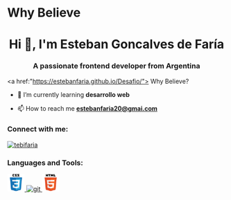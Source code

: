 # Why Believe
<h1 align="center">Hi 👋, I'm Esteban Goncalves de Faría</h1>
<h3 align="center">A passionate frontend developer from Argentina</h3>

<a href:"https://estebanfaria.github.io/Desafio/"> Why Believe? </a>

- 🌱 I’m currently learning **desarrollo web**

- 📫 How to reach me **estebanfaria20@gmai.com**

<h3 align="left">Connect with me:</h3>
<p align="left">
<a href="https://instagram.com/tebifaria" target="blank"><img align="center" src="https://raw.githubusercontent.com/rahuldkjain/github-profile-readme-generator/master/src/images/icons/Social/instagram.svg" alt="tebifaria" height="30" width="40" /></a>
</p>

<h3 align="left">Languages and Tools:</h3>
<p align="left"> <a href="https://www.w3schools.com/css/" target="_blank" rel="noreferrer"> <img src="https://raw.githubusercontent.com/devicons/devicon/master/icons/css3/css3-original-wordmark.svg" alt="css3" width="40" height="40"/> </a> <a href="https://git-scm.com/" target="_blank" rel="noreferrer"> <img src="https://www.vectorlogo.zone/logos/git-scm/git-scm-icon.svg" alt="git" width="40" height="40"/> </a> <a href="https://www.w3.org/html/" target="_blank" rel="noreferrer"> <img src="https://raw.githubusercontent.com/devicons/devicon/master/icons/html5/html5-original-wordmark.svg" alt="html5" width="40" height="40"/> </a> </p>
